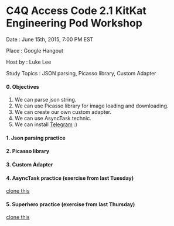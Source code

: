 # C4Q Access Code 2.1 KitKat Engineering Pod Workshop

Date : June 15th, 2015, 7:00 PM EST

Place : Google Hangout

Host by : Luke Lee

Study Topics : JSON parsing, Picasso library, Custom Adapter

#### 0. Objectives

1. We can parse json string.
2. We can use Picasso library for image loading and downloading.
3. We can create our own custom adapter.
4. We can use AsyncTask technic.
5. We can install [Telegram](https://telegram.org/) :)

#### 1. Json parsing practice

[]()

#### 2. Picasso library

[]()

#### 3. Custom Adapter

[]()

#### 4. AsyncTask practice (exercise from last Tuesday)

[clone this](https://github.com/lukesterlee/AsyncTaskPractice)

#### 5. Superhero practice (exercise from last Thursday)

[clone this](https://github.com/lukesterlee/SuperheroPractice)

